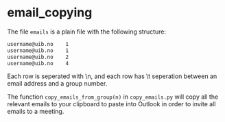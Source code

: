 # email_copying

The file ```emails``` is a plain file with the following structure:

```txt
username@uib.no    1
username@uib.no    1
username@uib.no    2
username@uib.no    4
```

Each row is seperated with \n, and each row has \t seperation between an email address and a group number.

The function ```copy_emails_from_group(n)``` in ```copy_emails.py``` will copy all the relevant emails to your clipboard to paste into Outlook in order to invite all emails to a meeting.